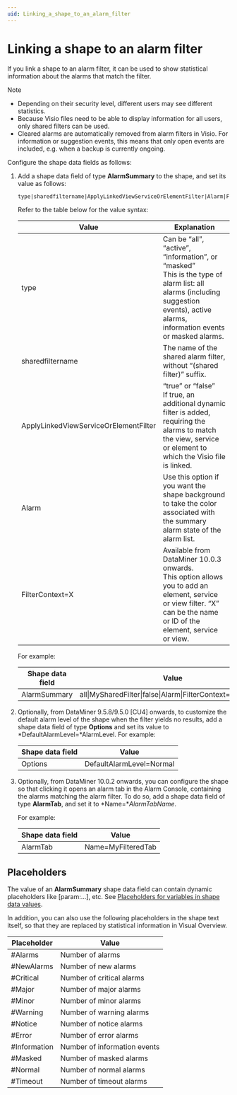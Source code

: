 ```yaml
---
uid: Linking_a_shape_to_an_alarm_filter
---
```


# Linking a shape to an alarm filter

If you link a shape to an alarm filter, it can be used to show statistical information about the alarms that match the filter.

> [!NOTE]
> - Depending on their security level, different users may see different statistics.
> - Because Visio files need to be able to display information for all users, only shared filters can be used.
> - Cleared alarms are automatically removed from alarm filters in Visio. For information or suggestion events, this means that only open events are included, e.g. when a backup is currently ongoing.

Configure the shape data fields as follows:

1. Add a shape data field of type **AlarmSummary** to the shape, and set its value as follows:

    ```txt
    type|sharedfiltername|ApplyLinkedViewServiceOrElementFilter|Alarm|FilterContext=X
    ```

    Refer to the table below for the value syntax:

    | Value                               | Explanation                                                                                                                                                                          |
    |---------------------------------------|--------------------------------------------------------------------------------------------------------------------------------------------------------------------------------------|
    | type                                  | Can be “all”, “active”, “information”, or “masked”<br> This is the type of alarm list: all alarms (including suggestion events), active alarms, information events or masked alarms. |
    | sharedfiltername                      | The name of the shared alarm filter, without “(shared filter)” suffix.                                                                                                               |
    | ApplyLinkedViewServiceOrElementFilter | “true” or “false”<br> If true, an additional dynamic filter is added, requiring the alarms to match the view, service or element to which the Visio file is linked.                  |
    | Alarm                                 | Use this option if you want the shape background to take the color associated with the summary alarm state of the alarm list.                                                        |
    | FilterContext=X                       | Available from DataMiner 10.0.3 onwards.<br> This option allows you to add an element, service or view filter. “X” can be the name or ID of the element, service or view.            |

    For example:

    | Shape data field | Value                                                      |
    |--------------------|------------------------------------------------------------|
    | AlarmSummary       | all\|MySharedFilter\|false\|Alarm\|FilterContext=MyService |

2. Optionally, from DataMiner 9.5.8/9.5.0 \[CU4\] onwards, to customize the default alarm level of the shape when the filter yields no results, add a shape data field of type **Options** and set its value to *DefaultAlarmLevel=*AlarmLevel. For example:

    | Shape data field | Value                    |
    |--------------------|--------------------------|
    | Options            | DefaultAlarmLevel=Normal |

3. Optionally, from DataMiner 10.0.2 onwards, you can configure the shape so that clicking it opens an alarm tab in the Alarm Console, containing the alarms matching the alarm filter. To do so, add a shape data field of type **AlarmTab**, and set it to *Name=**AlarmTabName*.

    For example:

    | Shape data field | Value              |
    |--------------------|--------------------|
    | AlarmTab           | Name=MyFilteredTab |

## Placeholders

The value of an **AlarmSummary** shape data field can contain dynamic placeholders like \[param:...\], etc. See [Placeholders for variables in shape data values](xref:Placeholders_for_variables_in_shape_data_values).

In addition, you can also use the following placeholders in the shape text itself, so that they are replaced by statistical information in Visual Overview.

| Placeholder  | Value                        |
|--------------|------------------------------|
| #Alarms      | Number of alarms             |
| #NewAlarms   | Number of new alarms         |
| #Critical    | Number of critical alarms    |
| #Major       | Number of major alarms       |
| #Minor       | Number of minor alarms       |
| #Warning     | Number of warning alarms     |
| #Notice      | Number of notice alarms      |
| #Error       | Number of error alarms       |
| #Information | Number of information events |
| #Masked      | Number of masked alarms      |
| #Normal      | Number of normal alarms      |
| #Timeout     | Number of timeout alarms     |
